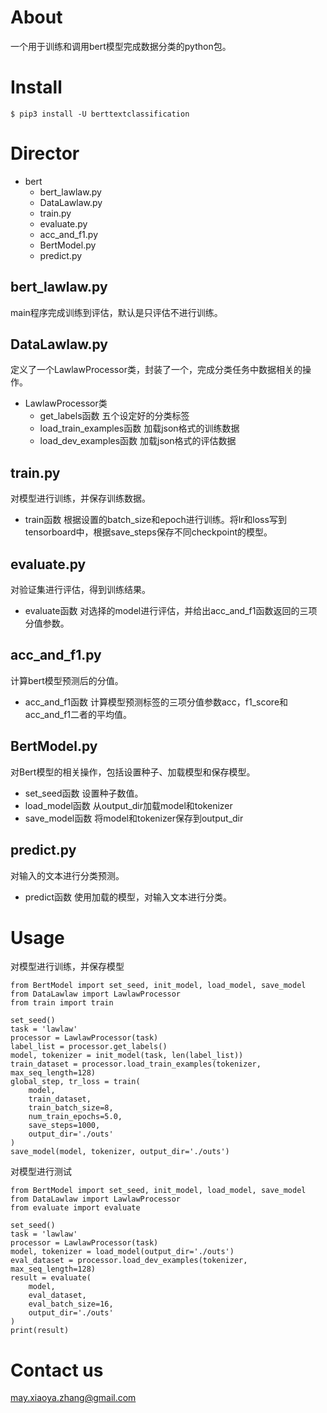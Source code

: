 # About
一个用于训练和调用bert模型完成数据分类的python包。

# Install
`$ pip3 install -U berttextclassification`

# Director 
+ bert
    + bert\_lawlaw.py 
    + DataLawlaw.py
    + train.py
    + evaluate.py
    + acc\_and\_f1.py
    + BertModel.py
    + predict.py

## bert\_lawlaw.py
main程序完成训练到评估，默认是只评估不进行训练。

## DataLawlaw.py
定义了一个LawlawProcessor类，封装了一个，完成分类任务中数据相关的操作。
- LawlawProcessor类
  - get\_labels函数
    五个设定好的分类标签
  - load\_train\_examples函数
    加载json格式的训练数据
  - load\_dev\_examples函数
    加载json格式的评估数据

## train.py
对模型进行训练，并保存训练数据。
- train函数
  根据设置的batch\_size和epoch进行训练。将lr和loss写到tensorboard中，根据save\_steps保存不同checkpoint的模型。

## evaluate.py
对验证集进行评估，得到训练结果。
- evaluate函数
  对选择的model进行评估，并给出acc\_and\_f1函数返回的三项分值参数。

## acc\_and\_f1.py
计算bert模型预测后的分值。
- acc\_and\_f1函数
  计算模型预测标签的三项分值参数acc，f1\_score和acc\_and\_f1二者的平均值。

## BertModel.py
对Bert模型的相关操作，包括设置种子、加载模型和保存模型。
- set\_seed函数
  设置种子数值。
- load\_model函数
  从output\_dir加载model和tokenizer
- save\_model函数
  将model和tokenizer保存到output\_dir

## predict.py
对输入的文本进行分类预测。
- predict函数
  使用加载的模型，对输入文本进行分类。

# Usage
对模型进行训练，并保存模型
```python3
from BertModel import set_seed, init_model, load_model, save_model
from DataLawlaw import LawlawProcessor
from train import train

set_seed()
task = 'lawlaw'
processor = LawlawProcessor(task)
label_list = processor.get_labels()
model, tokenizer = init_model(task, len(label_list))
train_dataset = processor.load_train_examples(tokenizer, max_seq_length=128)
global_step, tr_loss = train(
    model,
    train_dataset,
    train_batch_size=8,
    num_train_epochs=5.0,
    save_steps=1000,
    output_dir='./outs'
)
save_model(model, tokenizer, output_dir='./outs')
```
对模型进行测试
```python3
from BertModel import set_seed, init_model, load_model, save_model
from DataLawlaw import LawlawProcessor
from evaluate import evaluate

set_seed()
task = 'lawlaw'
processor = LawlawProcessor(task)
model, tokenizer = load_model(output_dir='./outs')
eval_dataset = processor.load_dev_examples(tokenizer, max_seq_length=128)
result = evaluate(
    model,
    eval_dataset,
    eval_batch_size=16,
    output_dir='./outs'
)
print(result)
```

# Contact us
<may.xiaoya.zhang@gmail.com>
